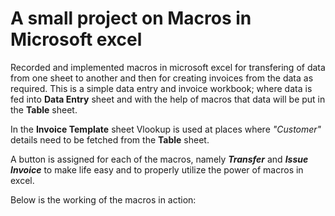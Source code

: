 # A small project on Macros in Microsoft excel

Recorded and implemented macros in microsoft excel for transfering of data from one sheet to another and then for creating invoices from the data as required.
This is a simple data entry and invoice workbook; where data is fed into **Data Entry** sheet and with the help of macros that data will be put in the **Table** sheet.

In the **Invoice Template** sheet Vlookup is used at places where *"Customer"* details need to be fetched from the **Table** sheet.

A button is assigned for each of the macros, namely ***Transfer*** and ***Issue Invoice*** to make life easy and to properly utilize the power of macros in excel.

Below is the working of the macros in action:


